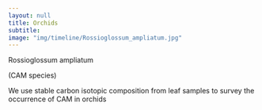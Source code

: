 ```yaml
---
layout: null
title: Orchids
subtitle:
image: "img/timeline/Rossioglossum_ampliatum.jpg"
---
```

<p>Rossioglossum ampliatum</p>
<p>(CAM species)</p>

<p>We use stable carbon isotopic composition from leaf samples to survey the occurrence of CAM in orchids</p>
